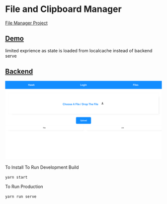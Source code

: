 # File and Clipboard Manager

[File Manager Project](https://filemanager.lxz.io)

## [Demo](https://filemanager.lxz.io)
limited exprience as state is loaded from localcache instead of backend serve

## [Backend](https://github.com/sabarivig/file-clip-mangr-backend)

![Front Page](static/screenshot.png?raw=true "Front Page")



To Install
To Run Development Build

`yarn start`

To Run Production

`yarn run serve`
